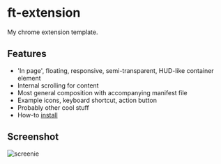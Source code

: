 ft-extension
============

My chrome extension template.

## Features

- 'In page', floating, responsive, semi-transparent, HUD-like container element
- Internal scrolling for content
- Most general composition with accompanying manifest file
- Example icons, keyboard shortcut, action button
- Probably other cool stuff
- How-to [install](https://developer.chrome.com/extensions/getstarted.html#unpacked)

## Screenshot

![screenie](http://i.imgur.com/DGiWDWm.jpg)